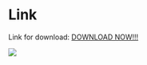 # Link

Link for download: [DOWNLOAD NOW!!!](https://top-slayer.itch.io/mini-game-robot-workshop)

![](https://img.itch.zone/aW1nLzE1MTY2NzAyLnBuZw==/original/2oxbMq.png)
